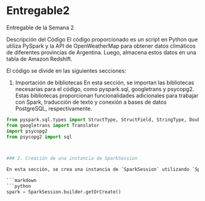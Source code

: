 # Entregable2
Entregable de la Semana 2 

Descripción del Código
El código proporcionado es un script en Python que utiliza PySpark y la API de OpenWeatherMap para obtener datos climáticos de diferentes provincias de Argentina. Luego, almacena estos datos en una tabla de Amazon Redshift.

El código se divide en las siguientes secciones:

1. Importación de bibliotecas
En esta sección, se importan las bibliotecas necesarias para el código, como pyspark.sql, googletrans y psycopg2. Estas bibliotecas proporcionan funcionalidades adicionales para trabajar con Spark, traducción de texto y conexión a bases de datos PostgreSQL, respectivamente.


```python
from pyspark.sql.types import StructType, StructField, StringType, DoubleType, IntegerType
from googletrans import Translator
import psycopg2
from psycopg2 import sql



### 2. Creación de una instancia de SparkSession

En esta sección, se crea una instancia de `SparkSession` utilizando `SparkSession.builder.getOrCreate()`. `SparkSession` es la entrada principal para interactuar con Spark y permite ejecutar operaciones en un entorno distribuido.

```markdown
```python
spark = SparkSession.builder.getOrCreate()
